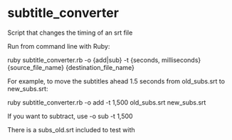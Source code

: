 subtitle_converter
==================

Script that changes the timing of an srt file

Run from command line with Ruby:

ruby subtitle_converter.rb -o {add|sub} -t {seconds, milliseconds} {source_file_name} {destination_file_name}

For example, to move the subtitles ahead 1.5 seconds from old_subs.srt to new_subs.srt:

ruby subtitle_converter.rb -o add -t 1,500 old_subs.srt new_subs.srt


If you want to subtract, use -o sub -t 1,500

There is a subs_old.srt included to test with

